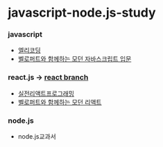# javascript-node.js-study

### javascript
* [엘리코딩](https://www.youtube.com/watch?v=wcsVjmHrUQg&list=PLv2d7VI9OotTVOL4QmPfvJWPJvkmv6h-2)   
* [벨로퍼트와 함께하는 모던 자바스크립트 입문](https://learnjs.vlpt.us/basics/)


### react.js -> [react branch](https://github.com/yungu0010/javascript-react.js-study/tree/react)
* [실전리액트프로그래밍](https://www.inflearn.com/course/%EC%8B%A4%EC%A0%84-%EB%A6%AC%EC%95%A1%ED%8A%B8-%ED%94%84%EB%A1%9C%EA%B7%B8%EB%9E%98%EB%B0%8D/dashboard)
* [벨로퍼트와 함께하는 모던 리액트](https://react.vlpt.us/)

### node.js
* node.js교과서
